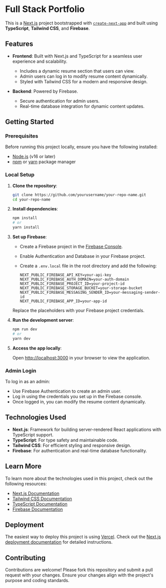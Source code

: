 # Full Stack Portfolio

This is a [Next.js](https://nextjs.org) project bootstrapped with [`create-next-app`](https://nextjs.org/docs/app/api-reference/cli/create-next-app) and built using **TypeScript**, **Tailwind CSS**, and **Firebase**.

## Features

- **Frontend**: Built with Next.js and TypeScript for a seamless user experience and scalability.
  - Includes a dynamic resume section that users can view.
  - Admin users can log in to modify resume content dynamically.
  - Styled with Tailwind CSS for a modern and responsive design.

- **Backend**: Powered by Firebase.
  - Secure authentication for admin users.
  - Real-time database integration for dynamic content updates.

## Getting Started

### Prerequisites

Before running this project locally, ensure you have the following installed:

- [Node.js](https://nodejs.org/) (v16 or later)
- [npm](https://www.npmjs.com/) or [yarn](https://yarnpkg.com/) package manager

### Local Setup

1. **Clone the repository**:

   ```bash
   git clone https://github.com/yourusername/your-repo-name.git
   cd your-repo-name
   ```

2. **Install dependencies**:

   ```bash
   npm install
   # or
   yarn install
   ```

3. **Set up Firebase**:

   - Create a Firebase project in the [Firebase Console](https://console.firebase.google.com/).
   - Enable Authentication and Database in your Firebase project.
   - Create a `.env.local` file in the root directory and add the following:

     ```env
     NEXT_PUBLIC_FIREBASE_API_KEY=your-api-key
     NEXT_PUBLIC_FIREBASE_AUTH_DOMAIN=your-auth-domain
     NEXT_PUBLIC_FIREBASE_PROJECT_ID=your-project-id
     NEXT_PUBLIC_FIREBASE_STORAGE_BUCKET=your-storage-bucket
     NEXT_PUBLIC_FIREBASE_MESSAGING_SENDER_ID=your-messaging-sender-id
     NEXT_PUBLIC_FIREBASE_APP_ID=your-app-id
     ```

   Replace the placeholders with your Firebase project credentials.

4. **Run the development server**:

   ```bash
   npm run dev
   # or
   yarn dev
   ```

5. **Access the app locally**:

   Open [http://localhost:3000](http://localhost:3000) in your browser to view the application.

### Admin Login

To log in as an admin:

- Use Firebase Authentication to create an admin user.
- Log in using the credentials you set up in the Firebase console.
- Once logged in, you can modify the resume content dynamically.

## Technologies Used

- **Next.js**: Framework for building server-rendered React applications with TypeScript support.
- **TypeScript**: For type safety and maintainable code.
- **Tailwind CSS**: For efficient styling and responsive design.
- **Firebase**: For authentication and real-time database functionality.

## Learn More

To learn more about the technologies used in this project, check out the following resources:

- [Next.js Documentation](https://nextjs.org/docs)
- [Tailwind CSS Documentation](https://tailwindcss.com/docs)
- [TypeScript Documentation](https://www.typescriptlang.org/docs/)
- [Firebase Documentation](https://firebase.google.com/docs)

## Deployment

The easiest way to deploy this project is using [Vercel](https://vercel.com). Check out the [Next.js deployment documentation](https://nextjs.org/docs/app/building-your-application/deploying) for detailed instructions.

## Contributing

Contributions are welcome! Please fork this repository and submit a pull request with your changes. Ensure your changes align with the project's purpose and coding standards.
